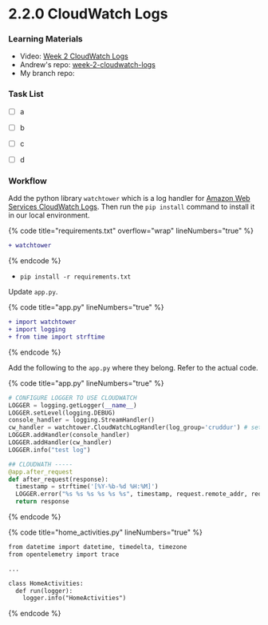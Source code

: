 # 2.2.0 CloudWatch Logs

### **Learning Materials**

* Video: [Week 2 CloudWatch Logs](https://www.youtube.com/watch?v=ipdFizZjOF4\&list=PLBfufR7vyJJ7k25byhRXJldB5AiwgNnWv\&index=31\&ab\_channel=ExamPro)
* Andrew's repo: [week-2-cloudwatch-logs](https://github.com/omenking/aws-bootcamp-cruddur-2023/tree/week-2-cloudwatch-logs)
* My branch repo:&#x20;

### Task List

* [ ] a
* [ ] b
* [ ] c
* [ ] d



### Workflow

Add the python library `watchtower` which is a  log handler for [Amazon Web Services CloudWatch Logs](https://aws.amazon.com/blogs/aws/cloudwatch-log-service/). Then run the `pip install` command to install it in our local environment.&#x20;

{% code title="requirements.txt" overflow="wrap" lineNumbers="true" %}
```diff
+ watchtower
```
{% endcode %}

* `pip install -r requirements.txt`



Update `app.py`.

{% code title="app.py" lineNumbers="true" %}
```diff
+ import watchtower
+ import logging
+ from time import strftime
```
{% endcode %}



Add the following to the `app.py` where they belong. Refer to the actual code.&#x20;

{% code title="app.py" lineNumbers="true" %}
```python
# CONFIGURE LOGGER TO USE CLOUDWATCH
LOGGER = logging.getLogger(__name__)
LOGGER.setLevel(logging.DEBUG)
console_handler = logging.StreamHandler()
cw_handler = watchtower.CloudWatchLogHandler(log_group='cruddur') # set a log group within AWS CloudWatch. The log group will be called "cruddur"
LOGGER.addHandler(console_handler)
LOGGER.addHandler(cw_handler)
LOGGER.info("test log")

## CLOUDWATH -----
@app.after_request
def after_request(response):
  timestamp = strftime('[%Y-%b-%d %H:%M]')
  LOGGER.error("%s %s %s %s %s %s", timestamp, request.remote_addr, request.method, request.scheme, request.full_path, response.status)
  return response
```
{% endcode %}





{% code title="home_activities.py" lineNumbers="true" %}
```diff
from datetime import datetime, timedelta, timezone
from opentelemetry import trace

...

class HomeActivities:
  def run(logger):
    logger.info("HomeActivities")
```
{% endcode %}











